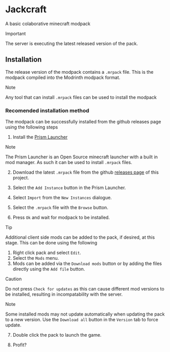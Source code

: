 # Jackcraft
A basic colaborative minecraft modpack

> [!IMPORTANT]
> The server is executing the latest released version of the pack.

## Installation
The release version of the modpack contains a `.mrpack` file. This is the modpack compiled into the Modrinth modpack format.
> [!NOTE]
> Any tool that can install `.mrpack` files can be used to install the modpack

### Recomended installation method
The modpack can be successfully installed from the github releases page using the following steps
1. Install the [Prism Launcher](https://prismlauncher.org/) 
> [!NOTE]
> The Prism Launcher is an Open Source minecraft launcher with a built in mod manager. As such it can be used to install `.mrpack` files.

2. Download the latest `.mrpack` file from the github [releases page](https://github.com/TomHotston/Jackcraft/releases) of this project.

3. Select the `Add Instance` button in the Prism Launcher.

4. Select `Import` from the `New Instances` dialogue.

5. Select the `.mrpack` file with the `Browse` button.

6. Press `Ok` and wait for modpack to be installed.
> [!TIP]
> Additional client side mods can be added to the pack, if desired, at this stage.
> This can be done using the following
> 1. Right click pack and select `Edit`.
> 2. Select the `Mods` menu.
> 3. Mods can be added via the `Download mods` button or by adding the files directly using the `Add file` button.

> [!CAUTION]
> Do not press `Check for updates` as this can cause different mod versions to be installed, resulting in incompatability with the server.

> [!NOTE]
> Some installed mods may not update automatically when updating the pack to a new version. Use the `Download all` button in the `Version` tab to force update.

7. Double click the pack to launch the game.

8. Profit?
